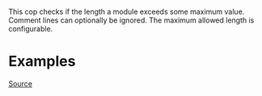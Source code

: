 
This cop checks if the length a module exceeds some maximum value.
Comment lines can optionally be ignored.
The maximum allowed length is configurable.

# Examples


[Source](http://www.rubydoc.info/gems/rubocop/RuboCop/Cop/Metrics/ModuleLength)